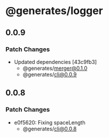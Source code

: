 # @generates/logger

## 0.0.9

### Patch Changes

- Updated dependencies [43c9fb3]
  - @generates/merger@0.1.0
  - @generates/cli@0.0.9

## 0.0.8

### Patch Changes

- e0f5620: Fixing spaceLength
  - @generates/cli@0.0.8
